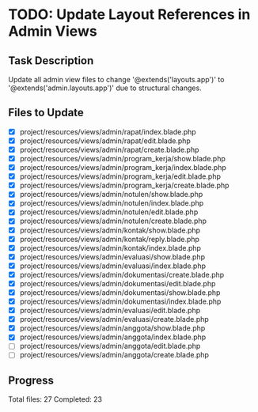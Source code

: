 # TODO: Update Layout References in Admin Views

## Task Description

Update all admin view files to change '@extends('layouts.app')' to '@extends('admin.layouts.app')' due to structural changes.

## Files to Update

- [x] project/resources/views/admin/rapat/index.blade.php
- [x] project/resources/views/admin/rapat/edit.blade.php
- [x] project/resources/views/admin/rapat/create.blade.php
- [x] project/resources/views/admin/program_kerja/show.blade.php
- [x] project/resources/views/admin/program_kerja/index.blade.php
- [x] project/resources/views/admin/program_kerja/edit.blade.php
- [x] project/resources/views/admin/program_kerja/create.blade.php
- [x] project/resources/views/admin/notulen/show.blade.php
- [x] project/resources/views/admin/notulen/index.blade.php
- [x] project/resources/views/admin/notulen/edit.blade.php
- [x] project/resources/views/admin/notulen/create.blade.php
- [x] project/resources/views/admin/kontak/show.blade.php
- [x] project/resources/views/admin/kontak/reply.blade.php
- [x] project/resources/views/admin/kontak/index.blade.php
- [x] project/resources/views/admin/evaluasi/show.blade.php
- [x] project/resources/views/admin/evaluasi/index.blade.php
- [x] project/resources/views/admin/dokumentasi/create.blade.php
- [x] project/resources/views/admin/dokumentasi/edit.blade.php
- [x] project/resources/views/admin/dokumentasi/show.blade.php
- [x] project/resources/views/admin/dokumentasi/index.blade.php
- [x] project/resources/views/admin/evaluasi/edit.blade.php
- [x] project/resources/views/admin/evaluasi/create.blade.php
- [x] project/resources/views/admin/anggota/show.blade.php
- [x] project/resources/views/admin/anggota/index.blade.php
- [ ] project/resources/views/admin/anggota/edit.blade.php
- [ ] project/resources/views/admin/anggota/create.blade.php

## Progress

Total files: 27
Completed: 23
